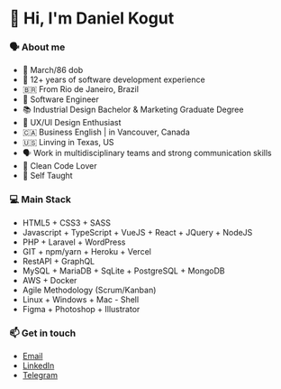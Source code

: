# 👋 Hi, I'm Daniel Kogut 

### 🗣 About me

 - 🎉 March/86 dob
 - 🌱 12+ years of software development experience
 - 🇧🇷 From Rio de Janeiro, Brazil
 - 🚀 Software Engineer
 - 📚 Industrial Design Bachelor & Marketing Graduate Degree 
 - 🔭 UX/UI Design Enthusiast
 - 🇨🇦 Business English | in Vancouver, Canada 
 - 🇺🇸 Linving in Texas, US
 - 🗣 Work in multidisciplinary teams and strong communication skills
 - 💙 Clean Code Lover
 - 🔫 Self Taught


### 💻 Main Stack

- HTML5 + CSS3 + SASS
- Javascript + TypeScript + VueJS + React + JQuery + NodeJS
- PHP + Laravel + WordPress
- GIT + npm/yarn + Heroku + Vercel
- RestAPI + GraphQL
- MySQL + MariaDB + SqLite + PostgreSQL + MongoDB
- AWS + Docker
- Agile Methodology (Scrum/Kanban)
- Linux + Windows + Mac - Shell
- Figma + Photoshop + Illustrator

### 📫 Get in touch

<!-- - [Portfolio](https://danielkogut.com.br/) -->
- [Email](mailto:danieltugok@gmail.com)
- [LinkedIn](https://www.linkedin.com/in/danielkogut/)
- [Telegram](https://t.me/danielkogut)






<!-- 
SUMMARY CV 

My name is Daniel Kogut, and I'm from Brazil. 🇧🇷

📕 Bachelor Degree in Industrial Design and a Graduate Degree in Marketing.
🔭 I Started working in the IT world as UX/UI Designer and quickly moved to Frontend Developer.
🗣 I consider myself a professional who knows how to work in multidisciplinary teams and strong communication skills. 
🌎 Since I was young I took English courses and improved it by living 1 year in Vancouver, Canada 🇨🇦 studying business English .
 
🌱 12+ years of software development experience with expertise in Web development and digital technologies including HTML 5, CSS 3, CSS Preprocessing (SASS), Vanilla JavaScript, JS frameworks ( JQuery, VueJS ), Ajax, JSON and XML, Git version control, npm package control, WordPress, PHP and Laravel, MVC Design Pattern, Integrations WebServices (RestAPIs), Docker, NodeJS, MySQL and AWS. Experience working in Agile (Scrum / Kanban) development cycles, Figma prototyping, Photoshop and Illustrator.

 -->




<!--
**danieltugok/danieltugok** is a ✨ _special_ ✨ repository because its `README.md` (this file) appears on your GitHub profile.

Here are some ideas to get you started:

- 🔭 I’m currently working on ...
- 🌱 I’m currently learning ...
- 👯 I’m looking to collaborate on ...
- 🤔 I’m looking for help with ...
- 💬 Ask me about ...
- 📫 How to reach me: ...
- 😄 Pronouns: ...
- ⚡ Fun fact: ...
-->
